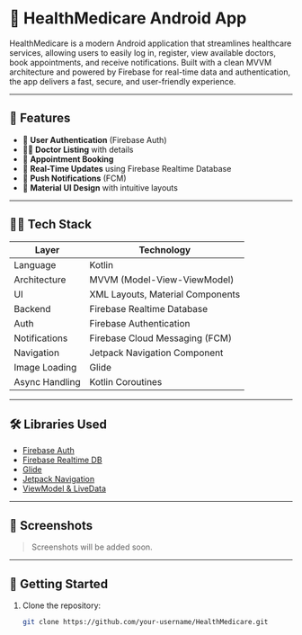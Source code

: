 # 🏥 HealthMedicare Android App

HealthMedicare is a modern Android application that streamlines healthcare services,
allowing users to easily log in, register, view available doctors, book appointments,
and receive notifications. Built with a clean MVVM architecture and powered by Firebase for real-time data and authentication,
the app delivers a fast, secure, and user-friendly experience.

---

## 📱 Features

- 🔐 **User Authentication** (Firebase Auth)
- 🧑‍⚕️ **Doctor Listing** with details
- 📅 **Appointment Booking**
- 🔄 **Real-Time Updates** using Firebase Realtime Database
- 🔔 **Push Notifications** (FCM)
- 🎨 **Material UI Design** with intuitive layouts

---

## 🧑‍💻 Tech Stack

| Layer            | Technology                      |
|------------------|----------------------------------|
| Language         | Kotlin                           |
| Architecture     | MVVM (Model-View-ViewModel)      |
| UI               | XML Layouts, Material Components |
| Backend          | Firebase Realtime Database       |
| Auth             | Firebase Authentication          |
| Notifications    | Firebase Cloud Messaging (FCM)   |
| Navigation       | Jetpack Navigation Component     |
| Image Loading    | Glide                            |
| Async Handling   | Kotlin Coroutines                |

---

## 🛠️ Libraries Used

- [Firebase Auth](https://firebase.google.com/products/auth)
- [Firebase Realtime DB](https://firebase.google.com/products/realtime-database)
- [Glide](https://github.com/bumptech/glide)
- [Jetpack Navigation](https://developer.android.com/guide/navigation)
- [ViewModel & LiveData](https://developer.android.com/topic/libraries/architecture/viewmodel)

---

## 📸 Screenshots

<!-- You can add actual screenshots here if uploading to GitHub -->
> Screenshots will be added soon.

---

## 🚀 Getting Started

1. Clone the repository:
   ```bash
   git clone https://github.com/your-username/HealthMedicare.git
